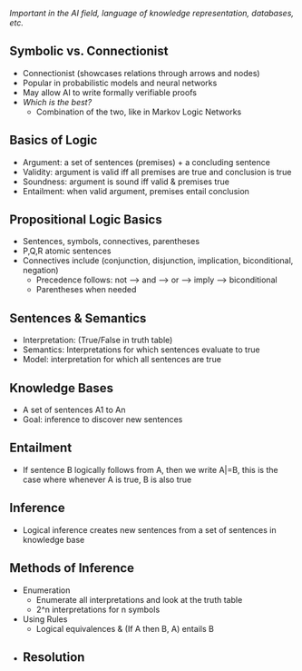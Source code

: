 *Important in the AI field, language of knowledge representation, databases, etc.*

## Symbolic vs. Connectionist 
- Connectionist (showcases relations through arrows and nodes)
- Popular in probabilistic models and neural networks
- May allow AI to write formally verifiable proofs
- *Which is the best?*
	- Combination of the two, like in Markov Logic Networks

## Basics of Logic
- Argument: a set of sentences (premises) + a concluding sentence
- Validity: argument is valid iff all premises are true and conclusion is true
- Soundness: argument is sound iff valid & premises true
- Entailment: when valid argument, premises entail conclusion

## Propositional Logic Basics
- Sentences, symbols, connectives, parentheses
- P,Q,R atomic sentences
- Connectives include (conjunction, disjunction, implication, biconditional, negation)
	- Precedence follows: not --> and --> or --> imply --> biconditional
	- Parentheses when needed

## Sentences & Semantics
- Interpretation: (True/False in truth table)
- Semantics: Interpretations for which sentences evaluate to true
- Model: interpretation for which all sentences are true

## Knowledge Bases
- A set of sentences A1 to An 
- Goal: inference to discover new sentences

## Entailment
- If sentence B logically follows from A, then we write A|=B, this is the case where whenever A is true, B is also true

## Inference
- Logical inference creates new sentences from a set of sentences in knowledge base

## Methods of Inference
- Enumeration
	- Enumerate all interpretations and look at the truth table
	- 2^n interpretations for n symbols
- Using Rules
	- Logical equivalences & (If A then B, A) entails B
- Resolution
	- 